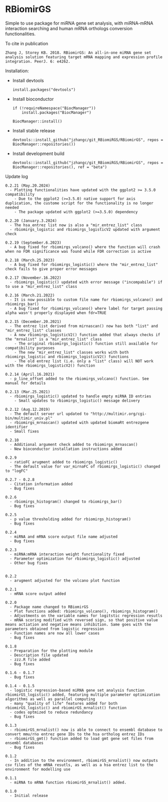 # RBiomirGS
Simple to use package for miRNA gene set analysis, with miRNA-mRNA interaction searching and human mRNA orthologs conversion functionalities.


To cite in publication

    Zhang J, Storey KB. 2018. RBiomirGS: An all-in-one miRNA gene set analysis solution featuring target mRNA mapping and expression profile integration. PeerJ. 6: e4262.
  


Installation:

  - Install devtools
  
        install.packages("devtools")
    
  - Install bioconductor
  
        if (!requireNamespace("BiocManager"))
            install.packages("BiocManager")
            
        BiocManager::install()
    
  - Install stable release
  
        devtools::install_github("jzhangc/git_RBiomiRGS/RBiomirGS", repos = BiocManager::repositories())
  
  - Install development build
  
        devtools::install_github("jzhangc/git_RBiomiRGS/RBiomirGS", repos = BiocManager::repositories(), ref = "beta")

Update log
    
    0.2.21 (May.20.2024)
      - Plotting functionalities have updated with the ggplot2 >= 3.5.0 compatibility
        - Due to the ggplot2 (>=3.5.0) native support for axis duplication, the custome script for the functionality is no longer needed
        - The package updated with ggplot2 (>=3.5.0) dependency
    
    0.2.20 (January.3.2024)
      - The hsa_entrez list now is also a "mir_entrez_list" class
      - rbiomirgs_logistic and rbiomirgs_logisticV2 updated with argument check
    
    0.2.19 (September.6.2023)
      - A bug fixed for rbiomirgs_volcano() where the function will crash when no FDR significance was found while FDR correction is active

    0.2.18 (March.25.2023)
      - A bug fixed for rbiomirgs_logistic() where the "mir_entrez_list" check fails to give proper error messages

    0.2.17 (November.16.2022)
      - rbiomirgs_logistic() updated with error message ("incompabile") if to use a "mir_entrez_list" class

    0.2.16 (March.21.2022)
      - It is now possible to custom file name for rbiomirgs_volcano() and rbiomirgs_bar()
      - A bug fixed for rbiomirgs_volcano() where label for target passing alpha wasn't properly displayed when fdr=TRUE
    
    0.2.15 (December.20.2021)
      - The entrez list derived from mirnascan() now has both "list" and "mir_entrez_list" classes
      - A new rbiomirgs_logisticV2() function added that always checks if the "mrnalist" is a "mir_entrez_list" class
        - The original rbiomirgs_logistic() function still available for compatibility purposes
        - The new "mir_entrez_list" classes works with both rbiomirgs_logistic and rbiomirgs_logisticV2() functions
        - The old entrez list (i.e. only a "list" class) will NOT work with the rbiomirgs_logisticV2() function
        
    0.2.14 (April.16.2021)
      - p_line_offset added to the rbiomirgs_volcano() function. See manual for details
    
    0.2.13 (Mar.25.2021)
      - rbiomirgs_logistic() updated to handle empty miRNA ID entries
        - Small updates to rbiomirgs_logistic() message delivery
    
    0.2.12 (Aug.12.2019)
      - The default server url updated to "http://multimir.org/cgi-bin/multimir_univ.pl"
      - rbiomirgs_mrnascan() updated with updated biomaRt entrezgene identifier
      - Small fixes
    
    0.2.10
      - Additional argument check added to rbiomirgs_mrnascan()
      - New bioconductor installation instructions added

    0.2.9
      - ratioFC arugment added to rbiomirgs_logistic()
      - The default value for var_mirnaFC of rbiomirgs_logistic() changed to "logFC"

    0.2.7 - 0.2.8
      - Citation information added
      - Bug fixes
    
    0.2.6
      - rbiomirgs_histogram() changed to rbiomirgs_bar()
      - Bug fixes
    
    0.2.5
      - p value thresholding added for rbiomirgs_histogram()
      - Bug fixes

    0.2.4
      - miRNA and mRNA score output file name adjusted
      - Bug fixes

    0.2.3
      - miRNA:mRNA interaction weight functionality fixed
      - Parameter optimization for rbiomirgs_logistic() adjusted
      - Other bug fixes
    
    
    0.2.2 
      - arugment adjusted for the volcano plot function
    
    0.2.1 
      - mRNA score output added

    0.2.0
      - Package name changed to RBiomirGS
      - Plot functions added: rbiomirgs_volcano(), rbiomirgs_histogram()
      - Adjustments on the variable names for logitstic regression resutls
      - mRNA scoring modified with reversed sign, so that positive value means actiation and negative means inhibition. Same goes with the parameters obtained from logistic regression
      - Function names are now all lower cases
      - Bug fixes
    
    0.1.8
      - Preparation for the plotting module
      - Description file updated
      - zzz.R file added
      - Bug fixes

    0.1.6 - 0.1.7
      - Bug fixes

    0.1.4 - 0.1.5 
      - logistic regression-based miRNA gene set analysis function rbiomirGS_logistic() added, featuring multiple parameter optimization algorithms as well as parallel computing
      - many "quality of life" features added for both rbiomirGS_logistic() and rbiomirGS_mrnalist() function
      - codes optmized to reduce redundancy 
      - Bug fixes
    
    0.1.3
      - rbiomirGS_mrnalist() now is able to connect to ensembl database to convert mmu/rno entrez gene IDs to the hsa ortholog entrez IDs
      - rbiomirGS_gmt() function added to load gmt gene set files from ensembl databases
      - Bug fixes

    0.1.2
      - In addition to the environment, rbiomirGS_mrnalist() now outputs csv files of the mRNA resutls, as well as a hsa entrez list to the environment for modelling use

    0.1.1
      - miRNA to mRNA function rbiomirGS_mrnalist() added.

    0.1.0 
      - Initial release
